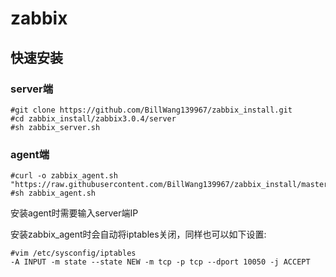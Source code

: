 # zabbix

## 快速安装
### server端
```
#git clone https://github.com/BillWang139967/zabbix_install.git
#cd zabbix_install/zabbix3.0.4/server
#sh zabbix_server.sh
```
### agent端
```
#curl -o zabbix_agent.sh "https://raw.githubusercontent.com/BillWang139967/zabbix_install/master/zabbix3.0.4/agent/zabbix_agent.sh"
#sh zabbix_agent.sh
```
安装agent时需要输入server端IP

安装zabbix_agent时会自动将iptables关闭，同样也可以如下设置:

```
#vim /etc/sysconfig/iptables  
-A INPUT -m state --state NEW -m tcp -p tcp --dport 10050 -j ACCEPT  
```

